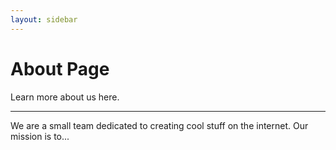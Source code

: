 ```yaml
---
layout: sidebar
---
```

# About Page

Learn more about us here.

---

We are a small team dedicated to creating cool stuff on the internet. Our mission is to...
